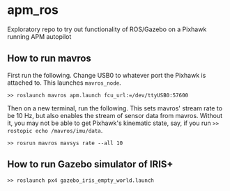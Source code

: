 # apm_ros
Exploratory repo to try out functionality of ROS/Gazebo on a Pixhawk running APM autopilot

## How to run mavros
First run the following. Change USB0 to whatever port the Pixhawk is attached to. This launches `mavros_node`.

    >> roslaunch mavros apm.launch fcu_url:=/dev/ttyUSB0:57600

Then on a new terminal, run the following. This sets mavros' stream rate to be 10 Hz, but also enables the stream of sensor data from mavros. Without it, you may not be able to get Pixhawk's kinematic state, say, if you run `>> rostopic echo /mavros/imu/data`.

    >> rosrun mavros mavsys rate --all 10

## How to run Gazebo simulator of IRIS+

    >> roslaunch px4 gazebo_iris_empty_world.launch 
